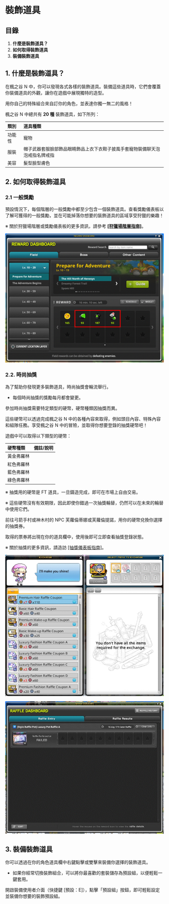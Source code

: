 # 裝飾道具
## 目錄
1.  **什麼是裝飾道具？**
2.  **如何取得裝飾道具**
3.  **裝備裝飾道具**
## 1. 什麼是裝飾道具？

在楓之谷 N 中，你可以發現各式各樣的裝飾道具。裝備這些道具時，它們會覆蓋你裝備道具的外觀，讓你在遊戲中展現獨特的造型。

用你自己的特殊組合來自訂你的角色，並表達你獨一無二的風格！

楓之谷 N 中總共有 **20 種** 裝飾道具，如下所列：

| 類別 | 道具種類 |
|:---|:---|
| 功能性 | 寵物 |
| 服裝 | 帽子武器套服臉部飾品眼睛飾品上衣下衣鞋子披風手套寵物裝備聊天泡泡戒指名牌戒指 |
| 美容 | 髮型臉型膚色 |

## 2. 如何取得裝飾道具
### 2.1 一般獎勵

預設情況下，每個階層的一般獎勵中都至少包含一個裝飾道具。查看獎勵儀表板以了解可獲得的一般獎勵，並在可能掉落你想要的裝飾道具的區域享受狩獵的樂趣！

※ 關於狩獵場階層或獎勵儀表板的更多資訊，請參考 [**\[狩獵場階層指南\]**](https://docs.maplestoryn.io/msn-101/beginners-guide/monster-and-dungeon/field-layer)。

![](/images/msn-101/beginners-guide/item-and-equipment/image_1747236282129_57.png)

### 2.2. 時尚抽獎

為了幫助你發現更多裝飾道具，時尚抽獎會輪流舉行。

*   每個時尚抽獎的獎勵每月都會變更。

參加時尚抽獎需要特定類型的硬幣，硬幣種類因抽獎而異。

這些硬幣可以透過完成楓之谷 N 中的各種內容來取得，例如頭目內容、特殊內容和組隊任務。享受楓之谷 N 中的冒險，並取得你想要登錄的抽獎硬幣吧！

遊戲中可以取得以下類型的硬幣：

| 硬幣種類 | 備註/說明 |
|:---|:---|
| 黃金弗羅林 |  |
| 紅色弗羅林 |  |
| 藍色弗羅林 |  |
| 綠色弗羅林 |  |

※ 抽獎用的硬幣是 FT 道具，一旦鑄造完成，即可在市場上自由交易。

※ 這些硬幣沒有有效期限，因此即使你錯過一次抽獎輪替，仍然可以在未來的輪替中使用它們。

前往弓箭手村或神木村的 NPC 芙蘿倫蒂娜或芙蘿倫提諾，用你的硬幣兌換你選擇的抽獎券。

取得的票券將出現在你的道具欄中，使用後即可立即查看抽獎登錄狀態。

※ 關於抽獎的更多資訊，請造訪 [\[抽獎儀表板指南\]](https://docs.maplestoryn.io/msn-101/learn-more/raffle-dashboard)。

![](/images/msn-101/beginners-guide/item-and-equipment/image_1747236282129_237.png)

![](/images/msn-101/beginners-guide/item-and-equipment/image_1747236282129_63.png)

## 3. 裝備裝飾道具

你可以透過在你的角色道具欄中右鍵點擊或雙擊來裝備你選擇的裝飾道具。

*   如果你經常切換裝飾組合，可以將你最喜歡的套裝儲存為預設組，以便輕鬆一鍵套用。

開啟裝備使用者介面（快捷鍵 \[預設：E\]），點擊「預設組」按鈕，即可輕鬆設定並裝備你想要的裝飾預設組。